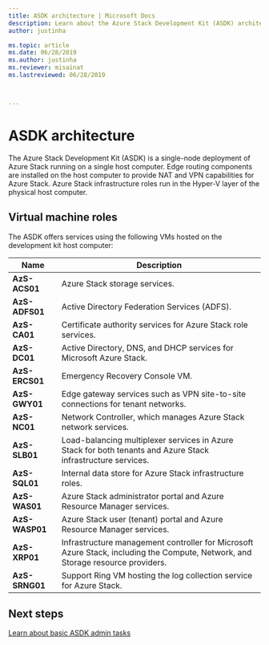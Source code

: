 ```yaml
---
title: ASDK architecture | Microsoft Docs
description: Learn about the Azure Stack Development Kit (ASDK) architecture.
author: justinha

ms.topic: article
ms.date: 06/28/2019
ms.author: justinha
ms.reviewer: misainat
ms.lastreviewed: 06/28/2019



---
```

# ASDK architecture
The Azure Stack Development Kit (ASDK) is a single-node deployment of Azure Stack running on a single host computer. Edge routing components are installed on the host computer to provide NAT and VPN capabilities for Azure Stack. Azure Stack infrastructure roles run in the Hyper-V layer of the physical host computer.


## Virtual machine roles
The ASDK offers services using the following VMs hosted on the development kit host computer:

| Name | Description |
| ----- | ----- |
| **AzS-ACS01** | Azure Stack storage services.|
| **AzS-ADFS01** | Active Directory Federation Services (ADFS).  |
| **AzS-CA01** | Certificate authority services for Azure Stack role services.|
| **AzS-DC01** | Active Directory, DNS, and DHCP services for Microsoft Azure Stack.|
| **AzS-ERCS01** | Emergency Recovery Console VM. |
| **AzS-GWY01** | Edge gateway services such as VPN site-to-site connections for tenant networks.|
| **AzS-NC01** | Network Controller, which manages Azure Stack network services.  |
| **AzS-SLB01** | Load-balancing multiplexer services in Azure Stack for both tenants and Azure Stack infrastructure services.  |
| **AzS-SQL01** | Internal data store for Azure Stack infrastructure roles.  |
| **AzS-WAS01** | Azure Stack administrator portal and Azure Resource Manager services.|
| **AzS-WASP01**| Azure Stack user (tenant) portal and Azure Resource Manager services.|
| **AzS-XRP01** | Infrastructure management controller for Microsoft Azure Stack, including the Compute, Network, and Storage resource providers.|
| **AzS-SRNG01** | Support Ring VM hosting the log collection service for Azure Stack. |

## Next steps
[Learn about basic ASDK admin tasks](asdk-admin-basics.md)
